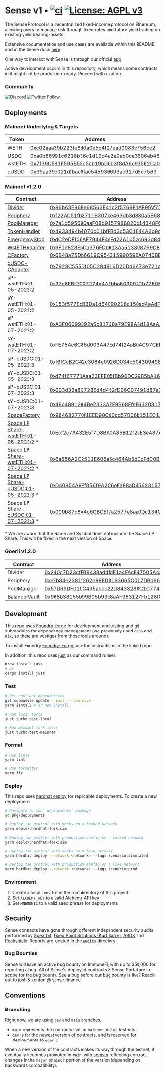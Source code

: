 # Sense v1 • [![ci](https://github.com/sense-finance/sense-v1/actions/workflows/ci.yml/badge.svg)](https://github.com/sense-finance/space-v1/actions/workflows/ci.yml) [![License: AGPL v3](https://img.shields.io/badge/License-AGPL_v3-blue.svg)](https://www.gnu.org/licenses/agpl-3.0)


The Sense Protocol is a decentralized fixed-income protocol on Ethereum, allowing users to manage risk through fixed rates and future yield trading on existing yield bearing-assets.

Extensive documentation and use cases are available within this README and in the Sense docs [here](https://docs.sense.finance/).

One way to interact with Sense is through our official [app](https://app.sense.finance/eth-mainnet/rates)

Active development occurs in this repository, which means some contracts in it might not be production-ready. Proceed with caution.

### Community   

[![Discord](https://badgen.net/badge/icon/discord?icon=discord&label)](https://discord.com/invite/krVGnQgSzG)
[![Twitter Follow](https://img.shields.io/twitter/follow/senseprotocol.svg?label=senseprotocol&style=social)](https://twitter.com/senseprotocol)


## Deployments

### Mainnet Underlying & Targets
Token | Address
--------- | -------------
WETH | [0xc02aaa39b223fe8d0a0e5c4f27ead9083c756cc2](https://etherscan.io/token/0xc02aaa39b223fe8d0a0e5c4f27ead9083c756cc2)
USDC | [0xa0b86991c6218b36c1d19d4a2e9eb0ce3606eb48](https://etherscan.io/token/0xa0b86991c6218b36c1d19d4a2e9eb0ce3606eb48)
wstETH | [0x7f39C581F595B53c5cb19bD0b3f8dA6c935E2Ca0](https://etherscan.io/address/0x7f39C581F595B53c5cb19bD0b3f8dA6c935E2Ca0)
cUSDC | [0x39aa39c021dfbae8fac545936693ac917d5e7563](https://etherscan.io/token/0x39aa39c021dfbae8fac545936693ac917d5e7563)


### Mainnet v1.2.0
Contract | Address
--------- | -------------
[Divider](https://github.com/sense-finance/sense-v1/blob/dev/pkg/core/src/Divider.sol) | [0x86bA3E96Be68563E41c2f5769F1AF9fAf758e6E0](https://etherscan.io/address/0x86bA3E96Be68563E41c2f5769F1AF9fAf758e6E0#code)
[Periphery](https://github.com/sense-finance/sense-v1/blob/dev/pkg/core/src/Periphery.sol) | [0xf22AC51fb2711B307be463db3d830a5B680E3dD1](https://etherscan.io/address/0xf22AC51fb2711B307be463db3d830a5B680E3dD1#code)
[PoolManager](https://github.com/sense-finance/sense-v1/blob/dev/pkg/fuse/src/PoolManager.sol) | [0x7a1d595690aaF08d9157988820c14348F6930de9](https://etherscan.io/address/0x7a1d595690aaF08d9157988820c14348F6930de9#code)
[TokenHandler](https://github.com/sense-finance/sense-v1/blob/dev/pkg/core/src/Divider.sol) | [0x4933494b4070c01bfFBd3c53C1E44A3d9d95DD8e](https://etherscan.io/address/0x4933494b4070c01bfFBd3c53C1E44A3d9d95DD8e)
[EmergencyStop](https://github.com/sense-finance/sense-v1/blob/dev/pkg/utils/src/EmergencyStop.sol) | [0xdC2eDFf06AF7944F4eFd22A105ac693d848Ee52f](https://etherscan.io/address/0xdC2eDFf06AF7944F4eFd22A105ac693d848Ee52f)
[WstETHAdapter](https://github.com/sense-finance/sense-v1/blob/dev/pkg/core/src/adapters/lido/WstETHAdapter.sol) | [0x9F1e828EbCa376FDb613Aa513308769C83C451Bc](https://etherscan.io/address/0x9F1e828EbCa376FDb613Aa513308769C83C451Bc)
[CFactory](https://github.com/sense-finance/sense-v1/blob/dev/pkg/core/src/adapters/compound/CFactory.sol) | [0x6B48a75Db6619C95431599059BA0740BBd2A46d9](https://etherscan.io/address/0x6b48a75db6619c95431599059ba0740bbd2a46d9)
[cUSDC-CAdapter](https://github.com/sense-finance/sense-v1/blob/dev/pkg/core/src/adapters/compound/CAdapter.sol) | [0x7923C555Df05C284916D20Dd6A73e721cd010053](https://etherscan.io/address/0x7923C555Df05C284916D20Dd6A73e721cd010053)
sP-wstETH:01-05-2022:2 | [0x37e6EBf2C07274d4AEbba5030922b77505139C5C](https://etherscan.io/address/0x37e6EBf2C07274d4AEbba5030922b77505139C5C)
sY-wstETH:01-05-2022:2 | [0x153f577EdB3Da1d64090218c150ad4aAdF0B6a82](https://etherscan.io/address/0x153f577EdB3Da1d64090218c150ad4aAdF0B6a82)
sP-wstETH:01-07-2022:2 | [0xA3F06099892a5c81738a79E98A8d18AaA3538313](https://etherscan.io/address/0xA3F06099892a5c81738a79E98A8d18AaA3538313)
sY-wstETH:01-07-2022:2 | [0xFE75Ac6C86d003A47Ed74f24aB04C97CEF7b27aa](https://etherscan.io/address/0xFE75Ac6C86d003A47Ed74f24aB04C97CEF7b27aa)
sP-cUSDC:01-05-2022:3 | [0xf6fCcB2C42c3084e0926D034c504309498f1d5aC](https://etherscan.io/address/0xf6fCcB2C42c3084e0926D034c504309498f1d5aC)
sY-cUSDC:01-05-2022:3 | [0xd74f67771Aaa23EFE05fBb96DC29B5bA164E4355](https://etherscan.io/address/0xd74f67771Aaa23EFE05fBb96DC29B5bA164E4355)
sP-cUSDC:01-07-2022:3 | [0x003d32a8C728Ed4d452fD06C07491d87a723a9C9](https://etherscan.io/address/0x003d32a8C728Ed4d452fD06C07491d87a723a9C9)
sY-cUSDC:01-07-2022:3 | [0x48c4891294Be2333A7F9B68FfeE6320317ea2c36](https://etherscan.io/address/0x48c4891294Be2333A7F9B68FfeE6320317ea2c36)
[SpaceFactory](https://github.com/sense-finance/space-v1/blob/main/src/SpaceFactory.sol) | [0x984682770f1EED90C00cd57B06b151EC12e7c51C](https://etherscan.io/address/0x984682770f1EED90C00cd57B06b151EC12e7c51C)
[Space LP Share-wstETH:01-05-2022:2](https://github.com/sense-finance/space-v1/blob/main/src/Space.sol) * | [0xEcf2c7A432E5f7D8BA0A85B12f2aE3e4874ec690](https://etherscan.io/address/0xEcf2c7A432E5f7D8BA0A85B12f2aE3e4874ec690)
[Space LP Share-wstETH:01-07-2022:2](https://github.com/sense-finance/space-v1/blob/main/src/Space.sol) * | [0x6a556A2C2511E605a6c464Ab5dCcFdC0B19822E7](https://etherscan.io/address/0x6a556A2C2511E605a6c464Ab5dCcFdC0B19822E7)
[Space LP Share-cUSDC:01-05-2022:3](https://github.com/sense-finance/space-v1/blob/main/src/Space.sol) * | [0xD40954A9Ff856f9A2C6eFa88aD45623157A7dfF0](https://etherscan.io/address/0xD40954A9Ff856f9A2C6eFa88aD45623157A7dfF0)
[Space LP Share-cUSDC:01-07-2022:3](https://github.com/sense-finance/space-v1/blob/main/src/Space.sol) * | [0x000b87c8A4c6CBCEf7a2577e8aa0Dc134C67c3D8](https://etherscan.io/address/0x000b87c8A4c6CBCEf7a2577e8aa0Dc134C67c3D8)

\* We are aware that the Name and Symbol does not include the Space LP Share. This will be fixed in the next version of Space.

### Goerli v1.2.0

| Contract   | Address                                                                                                                                        |
| ------- | ------------------------------------------------------------------------------------------------------------------------- |
| Divider | [0x240c7D23cfFB8438ad4fdF1a4FAcF47505A4A37f](https://goerli.etherscan.io/address/0x240c7D23cfFB8438ad4fdF1a4FAcF47505A4A37f#code)                     |
| Periphery  | [0xeEb84e2381f262e88EDB193665C017DBd965Af78](https://goerli.etherscan.io/address/0xeEb84e2381f262e88EDB193665C017DBd965Af78#code)      |
| PoolManager | [0x57D69DF010C495aceb22D8433288C1C774Cbb77E](https://goerli.etherscan.io/address/0x57D69DF010C495aceb22D8433288C1C774Cbb77E#code)                     |
| BalancerVault  | [0x968b38155b99B05b93c8aAF963127Fb128f812F4](https://goerli.etherscan.io/address/0x968b38155b99B05b93c8aAF963127Fb128f812F4#code)      

## Development

This repo uses [Foundry: forge](https://github.com/gakonst/foundry) for development and testing
and git submodules for dependency management (we previously used `dapp` and `nix`, so there are vestiges from those tools around).

To install Foundry [Foundry: Forge](https://github.com/gakonst/foundry), use the instructions in the linked repo.

In addition, this repo uses [just](https://github.com/casey/just) as our command runner:

```sh
brew install just
# or
cargo install just
```

### Test

```bash
# Get contract dependencies
git submodule update --init --recursive
yarn isntall # or npm install

# Run local tests
just turbo-test-local

# Run mainnet fork tests
just turbo-test-mainnet
```

### Format

```bash
# Run linter
yarn lint

# Run formatter
yarn fix
```

### Deploy

This repo uses [hardhat deploy](https://github.com/wighawag/hardhat-deploy) for replicable deployments. To create a new deployment:

```bash
# Navigate to the `deployments` package
cd pkg/deployments

# Deploy the protcol with mocks on a forked network
yarn deploy:hardhat-fork:sim

# Deploy the protcol with production config on a forked network
yarn deploy:hardhat-fork:sim

# Deploy the protcol with mocks on a live network
yarn hardhat deploy --network <network> --tags scenario:simulated

# Deploy the protcol with production config on a live network
yarn hardhat deploy --network <network> --tags scenario:prod
```

### Environment

1. Create a local `.env` file in the root directory of this project
2. Set `ALCHEMY_KEY` to a valid Alchemy API key
3. Set `MNEMONIC` to a valid seed phrase for deployments

## Security

Sense contracts have gone through different independent security audits performed by [Spearbit](https://spearbit.com), [Fixed Point Solutions (Kurt Barry)](https://github.com/fixed-point-solutions), [ABDK](https://www.abdk.consulting/) and [Peckshield](https://peckshield.com). Reports are located in the [`audits`](./audits) directory.

### Bug Bounties

Sense will have an active bug bounty on ImmuneFi, with up to $50,000 for reporting a bug. All of Sense's deployed contracts & Sense Portal are in scope for the bug bounty. See a bug before our bug bounty is live? Reach out to josh & kenton @ sense.finance.

## Conventions

### Branching

Right now, we are using `dev` and  `main` branches.

- `main` represents the contracts live on `mainnet` and all testnets
- `dev` is for the newest version of contracts, and is reserved for deployments to `goerli`

When a new version of the contracts makes its way through the testnet, it eventually becomes promoted in `main`, with [semver](https://semver.org/) reflecting contract changes in the `major` or `minor` portion of the version (depending on backwards compatibility).
